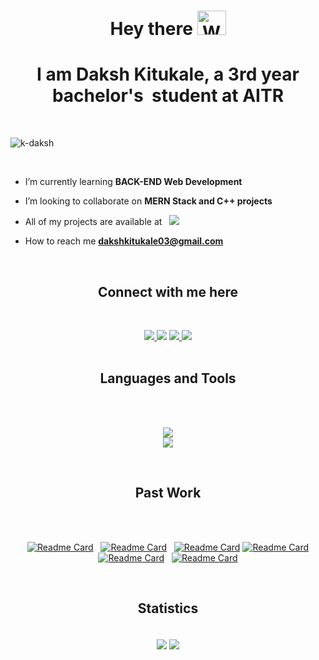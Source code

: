 

<h1 align="center">Hey there <img src="https://mwcorvettes.com/wp-content/uploads/2019/03/savethewave-300x252.gif" width="46" height="39" alt="Wave"></h1>
<h1 align="center">I am Daksh Kitukale, a 3rd year bachelor's  student at AITR</h1>
<br>
<div align="center"><a href="https://www.linkedin.com/in/daksh-kitukale-824843235/"></a></div>
<p align="left"> <img src="https://komarev.com/ghpvc/?username=K-Daksh&label=Profile%20views&color=blue&style=for-the-badge" alt="k-daksh" /> </p><br>

-  I’m currently learning **BACK-END Web Development**

-  I’m looking to collaborate on **MERN Stack and C++ projects**

-  All of my projects are available at &nbsp; <a href="https://github.com/K-Daksh?tab=repositories" target="_blank"><img src="https://img.shields.io/static/v1?label=&message=My Projects&color=blue&style=plastic&logo=github" /></a>

-  How to reach me **dakshkitukale03@gmail.com**

<br><h2 align="center">Connect with me here</h2><br>
<div align="center">
<a href="https://www.linkedin.com/in/daksh-kitukale-824843235/" target="_blank">
<img src="https://img.shields.io/static/v1?label=&message=Linkedin&color=blue&style=for-the-badge&logo=linkedin" />
</a>
<a href="https://auth.geeksforgeeks.org/user/dakshkitukale03" target="_blank">
<img src="https://img.shields.io/badge/GeeksforGeeks-blue?style=for-the-badge&logo=geeksforgeeks&logoColor=white" ;></img></a>
</a> 
<a href="https://www.codechef.com/users/daksh_kitukale" target="_blank">
<img src="https://img.shields.io/badge/CodeChef-blue.svg?style=for-the-badge&logo=CodeChef&logoColor=white" />
</a>
<a href="https://codeforces.com/profile/K-Daksh" target="_blank">
<img src="https://img.shields.io/badge/CodeForces-blue.svg?style=for-the-badge&logo=CodeForces&logoColor=white" />
</a>
</div>
<br>
<h2 align="center">Languages and Tools</h2><br>
<p align="center">
  <a>
    <br>
    <img src="https://skillicons.dev/icons?i=c,cpp,cmake,matlab,html,css,sass,js,postman,pug,mongodb,express,react,redux,nodejs" /> <br>
    <img src="https://skillicons.dev/icons?i=linux,bash,py,flask,mysql,git,github,firebase,bootstrap,tailwind" /> <br>
  </a>
</p>
<br>
<h2 align="center" >Past Work</h2><br>
<div align="center"><br>

&nbsp; [![Readme Card](https://github-readme-stats.vercel.app/api/pin/?username=K-Daksh&repo=altcode&bg_color=0d1116&title_color=38bdae&text_color=a4aacb&icon_color=007ec6&theme=tokyonight&hide_border=true)](https://github.com/K-Daksh/altcode)
&nbsp; [![Readme Card](https://github-readme-stats.vercel.app/api/pin/?username=K-Daksh&repo=qrrate&bg_color=0d1116&title_color=38bdae&text_color=a4aacb&icon_color=007ec6&theme=tokyonight&hide_border=true)](https://github.com/K-Daksh/qrrate)
&nbsp; [![Readme Card](https://github-readme-stats.vercel.app/api/pin/?username=K-Daksh&repo=typemini&bg_color=0d1116&title_color=38bdae&text_color=a4aacb&icon_color=007ec6&theme=tokyonight&hide_border=true)](https://github.com/K-Daksh/typemini)
[![Readme Card](https://github-readme-stats.vercel.app/api/pin/?username=K-Daksh&repo=Face-Detection-Project&bg_color=0d1116&title_color=38bdae&text_color=a4aacb&icon_color=007ec6&theme=tokyonight&hide_border=true)](https://github.com/K-Daksh/Face-Detection-Project) &nbsp; [![Readme Card](https://github-readme-stats.vercel.app/api/pin/?username=K-Daksh&repo=Feeling-Lucky&bg_color=0d1116&title_color=38bdae&text_color=a4aacb&icon_color=007ec6&theme=tokyonight&hide_border=true)](https://github.com/K-Daksh/Feeling-Lucky)  &nbsp; [![Readme Card](https://github-readme-stats.vercel.app/api/pin/?username=K-Daksh&repo=Bankify-TheBank&bg_color=0d1116&title_color=38bdae&text_color=a4aacb&icon_color=007ec6&theme=tokyonight&hide_border=true)](https://github.com/K-Daksh/Bankify-TheBank)

  &nbsp;
  
</div>

<h2 align="center">Statistics</h2>
<br>
<div align="center">
  <a align="center" href="https://github.com/K-Daksh?tab=repositories"><img align="center" src="https://github-readme-stats.vercel.app/api?username=K-Daksh&show_icons=true&theme=tokyonight&hide_border=true&bg_color=0d1116" /></a> 
  <a align="center" href="https://github.com/K-Daksh?tab=repositories"><img align="center" src="https://github-readme-stats.vercel.app/api/top-langs/?username=K-Daksh&layout=compact&theme=tokyonight&hide_border=true&bg_color=0d1116" /></a>
</div>


